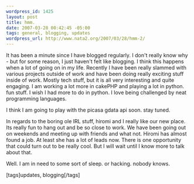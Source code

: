 ```yaml
--- 
wordpress_id: 1425
layout: post
title: hmm.
date: 2007-03-28 00:42:45 -05:00
tags: general, blogging, updates
wordpress_url: http://www.nata2.org/2007/03/28/hmm-2/
---
```

<p>It has been a minute since I have blogged regularly. I don't really know why - but for some reason, I just haven't felt like blogging. I think this happens when a lot of going on in my life. Recently I have been really slammed with various projects outside of work and have been doing really exciting stuff inside of work. Mostly tech stuff, but it is all very interesting and quite engaging. I am working a lot more in cakePHP and playing a lot in python. fun stuff. I wish I had more to do in python. I love being challenged by neat programming languages. </p> <p>I think I am going to play with the picasa gdata api soon. stay tuned. </p> <p>In regards to the boring ole IRL stuff, hiromi and I really like our new place. Its really fun to hang out and be so close to work. We have been going out on weekends and meeting up with friends and what not. Hiromi has almost found a job. At least she has a lot of leads now. There is one opportunity that could turn out to be really cool. But I will wait until I know more to talk about that. </p> <p>Well. I am in need to some sort of sleep. or hacking. nobody knows.</p> <div class="wlWriterSmartContent" id="0767317B-992E-4b12-91E0-4F059A8CECA8:23e9ef3f-63d7-4812-a9d8-e335d041b20e" contenteditable="false" style="padding-right: 0px; display: inline; padding-left: 0px; padding-bottom: 0px; margin: 0px; padding-top: 0px">[tags]updates, blogging[/tags]</div>
